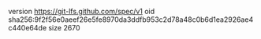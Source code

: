 version https://git-lfs.github.com/spec/v1
oid sha256:9f2f56e0aeef26e5fe8970da3ddfb953c2d78a48c0b6d1ea2926ae4c440e64de
size 2670
